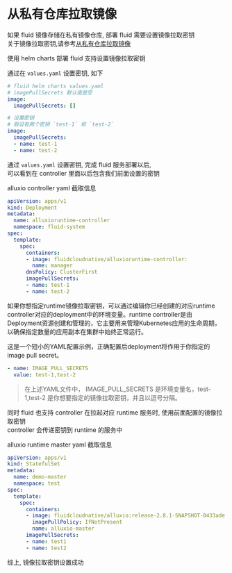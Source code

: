 # 从私有仓库拉取镜像

如果 fluid 镜像存储在私有镜像仓库, 部署 fluid 需要设置镜像拉取密钥  
关于镜像拉取密钥,请参考[从私有仓库拉取镜像](https://kubernetes.io/zh-cn/docs/tasks/configure-pod-container/pull-image-private-registry/)

使用 helm charts 部署 fluid 支持设置镜像拉取密钥

通过在 `values.yaml` 设置密钥, 如下
```yaml
# fluid helm charts values.yaml 
# imagePullSecrets 默认值是空
image:
  imagePullSecrets: []

# 设置密钥
# 假设有两个密钥 `test-1` 和 `test-2`
image:
  imagePullSecrets: 
  - name: test-1
  - name: test-2
```

通过 `values.yaml` 设置密钥, 完成 fluid 服务部署以后,  
可以看到在 controller 里面以后包含我们前面设置的密钥 

alluxio controller yaml 截取信息
```yaml
apiVersion: apps/v1
kind: Deployment
metadata:
  name: alluxioruntime-controller
  namespace: fluid-system
spec:
  template:
    spec:
      containers:
      - image: fluidcloudnative/alluxioruntime-controller:
        name: manager
      dnsPolicy: ClusterFirst
      imagePullSecrets:
      - name: test-1
      - name: test-2
```


如果你想指定runtime镜像拉取密钥，可以通过编辑你已经创建的对应runtime controller对应的deployment中的环境变量。runtime controller是由Deployment资源创建和管理的，它主要用来管理Kubernetes应用的生命周期，以确保指定数量的应用副本在集群中始终正常运行。

这是一个短小的YAML配置示例，正确配置后deployment将作用于你指定的image pull secret。

```yaml
- name: IMAGE_PULL_SECRETS
  value: test-1,test-2
```

> 在上述YAML文件中， IMAGE_PULL_SECRETS 是环境变量名，test-1,test-2 是你想要指定的镜像拉取密钥，并且以逗号分隔。


同时 fluid 也支持 controller 在拉起对应 runtime 服务时, 使用前面配置的镜像拉取密钥   
controller 会传递密钥到 runtime 的服务中

alluxio runtime master yaml 截取信息
```yaml
apiVersion: apps/v1
kind: StatefulSet
metadata:
  name: demo-master
  namespace: test
spec:
  template:
    spec:
      containers:
      - image: fluidcloudnative/alluxio:release-2.8.1-SNAPSHOT-0433ade
        imagePullPolicy: IfNotPresent
        name: alluxio-master
      imagePullSecrets:
      - name: test1
      - name: test2

```

综上, 镜像拉取密钥设置成功